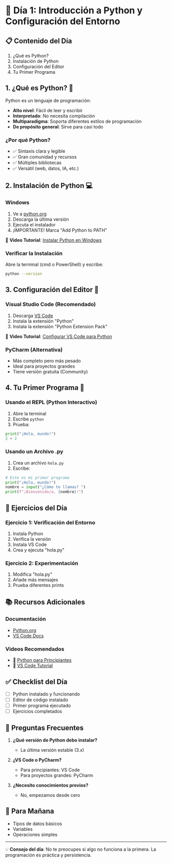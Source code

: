 # 🚀 Día 1: Introducción a Python y Configuración del Entorno

## 📋 Contenido del Día
1. ¿Qué es Python?
2. Instalación de Python
3. Configuración del Editor
4. Tu Primer Programa

## 1. ¿Qué es Python? 🐍

Python es un lenguaje de programación:
- **Alto nivel**: Fácil de leer y escribir
- **Interpretado**: No necesita compilación
- **Multiparadigma**: Soporta diferentes estilos de programación
- **De propósito general**: Sirve para casi todo

### ¿Por qué Python?
- ✅ Sintaxis clara y legible
- ✅ Gran comunidad y recursos
- ✅ Múltiples bibliotecas
- ✅ Versátil (web, datos, IA, etc.)

## 2. Instalación de Python 💻

### Windows
1. Ve a [python.org](https://www.python.org/downloads/)
2. Descarga la última versión
3. Ejecuta el instalador
4. ¡IMPORTANTE! Marca "Add Python to PATH"

🎥 **Video Tutorial**: [Instalar Python en Windows](https://www.youtube.com/watch?v=8cKSyWuOKD4)

### Verificar la Instalación
Abre la terminal (cmd o PowerShell) y escribe:
```bash
python --version
```

## 3. Configuración del Editor 📝

### Visual Studio Code (Recomendado)
1. Descarga [VS Code](https://code.visualstudio.com/)
2. Instala la extensión "Python"
3. Instala la extensión "Python Extension Pack"

🎥 **Video Tutorial**: [Configurar VS Code para Python](https://www.youtube.com/watch?v=VdGzPZ31ts8)

### PyCharm (Alternativa)
- Más completo pero más pesado
- Ideal para proyectos grandes
- Tiene versión gratuita (Community)

## 4. Tu Primer Programa 🎉

### Usando el REPL (Python Interactivo)
1. Abre la terminal
2. Escribe `python`
3. Prueba:
```python
print("¡Hola, mundo!")
2 + 2
```

### Usando un Archivo .py
1. Crea un archivo `hola.py`
2. Escribe:
```python
# Este es mi primer programa
print("¡Hola, mundo!")
nombre = input("¿Cómo te llamas? ")
print(f"¡Bienvenido/a, {nombre}!")
```

## 🎯 Ejercicios del Día

### Ejercicio 1: Verificación del Entorno
1. Instala Python
2. Verifica la versión
3. Instala VS Code
4. Crea y ejecuta "hola.py"

### Ejercicio 2: Experimentación
1. Modifica "hola.py"
2. Añade más mensajes
3. Prueba diferentes prints

## 📚 Recursos Adicionales

### Documentación
- [Python.org](https://www.python.org/doc/)
- [VS Code Docs](https://code.visualstudio.com/docs/python/python-tutorial)

### Videos Recomendados
- 🎥 [Python para Principiantes](https://www.youtube.com/watch?v=chPhlsHoEPo)
- 🎥 [VS Code Tutorial](https://www.youtube.com/watch?v=VdGzPZ31ts8)

## ✅ Checklist del Día

- [ ] Python instalado y funcionando
- [ ] Editor de código instalado
- [ ] Primer programa ejecutado
- [ ] Ejercicios completados

## 🤔 Preguntas Frecuentes

1. **¿Qué versión de Python debo instalar?**
   - La última versión estable (3.x)

2. **¿VS Code o PyCharm?**
   - Para principiantes: VS Code
   - Para proyectos grandes: PyCharm

3. **¿Necesito conocimientos previos?**
   - No, empezamos desde cero

## 🎯 Para Mañana
- Tipos de datos básicos
- Variables
- Operaciones simples

---
💡 **Consejo del día**: No te preocupes si algo no funciona a la primera. La programación es práctica y persistencia. 